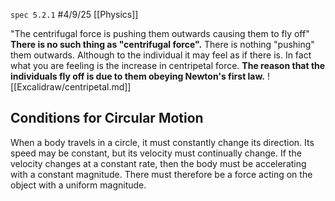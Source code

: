 `spec 5.2.1`
#4/9/25 
[[Physics]]

"The centrifugal force is pushing them outwards causing them to fly off"
**There is no such thing as "centrifugal force".**
There is nothing "pushing" them outwards. Although to the individual it may feel as if there is.
In fact what you are feeling is the increase in centripetal force.
**The reason that the individuals fly off is due to them obeying Newton's first law.**
![[Excalidraw/centripetal.md]]

## Conditions for Circular Motion
When a body travels in a circle, it must constantly change its direction. Its speed may be constant, but its velocity must continually change.
If the velocity changes at a constant rate, then the body must be accelerating with a constant magnitude.
There must therefore be a force acting on the object with a uniform magnitude.
